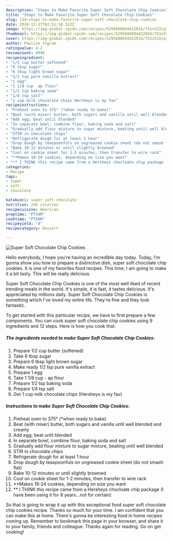 ```yaml
---
description: "Steps to Make Favorite Super Soft Chocolate Chip Cookies"
title: "Steps to Make Favorite Super Soft Chocolate Chip Cookies"
slug: 134-steps-to-make-favorite-super-soft-chocolate-chip-cookies
date: 2020-12-27T02:51:50.512Z
image: https://img-global.cpcdn.com/recipes/5295686094422016/751x532cq70/super-soft-chocolate-chip-cookies-recipe-main-photo.jpg
thumbnail: https://img-global.cpcdn.com/recipes/5295686094422016/751x532cq70/super-soft-chocolate-chip-cookies-recipe-main-photo.jpg
cover: https://img-global.cpcdn.com/recipes/5295686094422016/751x532cq70/super-soft-chocolate-chip-cookies-recipe-main-photo.jpg
author: Pauline Ingram
ratingvalue: 4.2
reviewcount: 8990
recipeingredient:
- "1/2 cup butter softened"
- "6 tbsp sugar"
- "6 tbsp light brown sugar"
- "1/2 tsp pure vanilla extract"
- "1 egg"
- "1 1/8 cup  ap flour"
- "1/2 tsp baking soda"
- "1/4 tsp salt"
- "1 cup milk chocolate chips Hersheys is my fav"
recipeinstructions:
- "Preheat oven to 375° (*when ready to bake)"
- "Beat (with mixer) butter, both sugars and vanilla until well blended and creamy"
- "Add egg; beat until blended"
- "In separate bowl, combine flour, baking soda and salt"
- "Gradually add flour mixture to sugar mixture, beating until well blended"
- "STIR in chocolate chips"
- "Refrigerate dough for at least 1 hour"
- "Drop dough by teaspoonfuls on ungreased cookie sheet (do not smash flat)"
- "Bake 10-12 minutes or until slightly browned"
- "Cool on cookie sheet for 1-2 minutes, then transfer to wire rack"
- "**Makes 18-24 cookies, depending on size you want"
- "** I THINK this recipe came from a Hersheys chocloate chip package (I have been using it for 8 years...not for certain)"
categories:
- Recipe
tags:
- super
- soft
- chocolate

katakunci: super soft chocolate 
nutrition: 256 calories
recipecuisine: American
preptime: "PT34M"
cooktime: "PT56M"
recipeyield: "4"
recipecategory: Dessert

---
```



![Super Soft Chocolate Chip Cookies](https://img-global.cpcdn.com/recipes/5295686094422016/751x532cq70/super-soft-chocolate-chip-cookies-recipe-main-photo.jpg)

Hello everybody, I hope you're having an incredible day today. Today, I'm gonna show you how to prepare a distinctive dish, super soft chocolate chip cookies. It is one of my favorites food recipes. This time, I am going to make it a bit tasty. This will be really delicious.

Super Soft Chocolate Chip Cookies is one of the most well liked of recent trending meals in the world. It's simple, it is fast, it tastes delicious. It's appreciated by millions daily. Super Soft Chocolate Chip Cookies is something which I've loved my entire life. They're fine and they look fantastic.




To get started with this particular recipe, we have to first prepare a few components. You can cook super soft chocolate chip cookies using 9 ingredients and 12 steps. Here is how you cook that.

<!--inarticleads1-->

##### The ingredients needed to make Super Soft Chocolate Chip Cookies:

1. Prepare 1/2 cup butter (softened)
1. Take 6 tbsp sugar
1. Prepare 6 tbsp light brown sugar
1. Make ready 1/2 tsp pure vanilla extract
1. Prepare 1 egg
1. Take 1 1/8 cup - ap flour
1. Prepare 1/2 tsp baking soda
1. Prepare 1/4 tsp salt
1. Get 1 cup milk chocolate chips (Hersheys is my fav)




<!--inarticleads2-->

##### Instructions to make Super Soft Chocolate Chip Cookies:

1. Preheat oven to 375° (*when ready to bake)
1. Beat (with mixer) butter, both sugars and vanilla until well blended and creamy
1. Add egg; beat until blended
1. In separate bowl, combine flour, baking soda and salt
1. Gradually add flour mixture to sugar mixture, beating until well blended
1. STIR in chocolate chips
1. Refrigerate dough for at least 1 hour
1. Drop dough by teaspoonfuls on ungreased cookie sheet (do not smash flat)
1. Bake 10-12 minutes or until slightly browned
1. Cool on cookie sheet for 1-2 minutes, then transfer to wire rack
1. **Makes 18-24 cookies, depending on size you want
1. ** I THINK this recipe came from a Hersheys chocloate chip package (I have been using it for 8 years...not for certain)




So that is going to wrap it up with this exceptional food super soft chocolate chip cookies recipe. Thanks so much for your time. I am confident that you can make this at home. There's gonna be interesting food in home recipes coming up. Remember to bookmark this page in your browser, and share it to your family, friends and colleague. Thanks again for reading. Go on get cooking!
